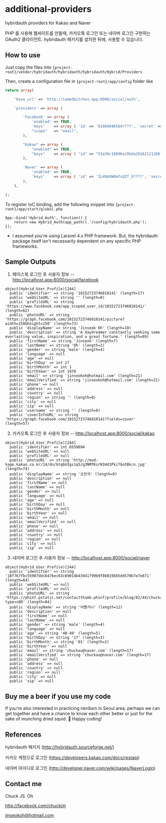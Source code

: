 additional-providers
====================

hybridauth providers for Kakao and Naver

PHP 를 사용해 웹싸이트를 만들때, 카카오톡 로그인 또는 네이버 로그인 구현하는 OAuth2 클라이언트. hybridauth 패키지를 설치한 뒤에, 사용할 수 있습니다.

How to use
----------

Just copy the files into `{project-root}/vendor/hybridauth/hybridauth/hybridauth/Hybrid/Providers`

Then, create a configuration file in `{project-root}/app/config` folder like

```php
return array(

    'base_url' => 'http://tamedbitches.app:8000/social/auth',

    'providers' => array (

        'Facebook' => array (
            'enabled' => TRUE,
            'keys'    => array ( 'id' => '81084046564????', 'secret' => 'fdd5d7f19d67bd220c855940da56????' ),
            "scope"   => "email",
        ),

        "Kakao" => array (
            "enabled" => TRUE,
            "keys"    => array ( "id" => "53a30c18096a18bda29162111208????", "secret" => "????" ),
        ),

        'Naver' => array (
            'enabled' => TRUE,
            'keys'    => array ( 'id' => 'ILH9AXW0mfxQZf_U????', 'secret' => '????' )
        ),
    ),

);
```

To register IoC binding, add the following snippet into `{project-root}/app/start/global.php`

```
App::bind('Hybrid_Auth', function() {
    return new Hybrid_Auth(app_path().'/config/hybridauth.php');
});
```

* I assumed you're using Laravel 4.x PHP framework. But, the hybridauth
package itself isn't necessarily dependent on any specific PHP frameworks.

Sample Outputs
--------------

1. 페이스북 로그인 후 사용자 정보 -- http://localhost.app:8000/social/facebook

```
object(Hybrid_User_Profile)[244]
  public 'identifier' => string '10152723746810141' (length=17)
  public 'webSiteURL' => string '' (length=0)
  public 'profileURL' => string 'https://www.facebook.com/app_scoped_user_id/10152723746810141/' (length=62)
  public 'photoURL' => string 'https://graph.facebook.com/10152723746810141/picture?width=150&height=150' (length=73)
  public 'displayName' => string 'Jinseok Oh' (length=10)
  public 'description' => string 'A daydreamer constantly seeking some everlasting value, inspiration, and a great fortune.' (length=89)
  public 'firstName' => string 'Jinseok' (length=7)
  public 'lastName' => string 'Oh' (length=2)
  public 'gender' => string 'male' (length=4)
  public 'language' => null
  public 'age' => null
  public 'birthDay' => int 17
  public 'birthMonth' => int 1
  public 'birthYear' => int 1970
  public 'email' => string 'jinseokoh@hotmail.com' (length=21)
  public 'emailVerified' => string 'jinseokoh@hotmail.com' (length=21)
  public 'phone' => null
  public 'address' => null
  public 'country' => null
  public 'region' => string '' (length=0)
  public 'city' => null
  public 'zip' => null
  public 'username' => string '' (length=0)
  public 'coverInfoURL' => string 'https://graph.facebook.com/10152723746810141?fields=cover' (length=57)
```

2. 카카오톡 로그인 후 사용자 정보 -- http://localhost.app:8000/social/kakao

```
object(Hybrid_User_Profile)[244]
  public 'identifier' => int 6559694
  public 'webSiteURL' => null
  public 'profileURL' => null
  public 'photoURL' => string 'http://mud-kage.kakao.co.kr/14/dn/btqbGIgs1q5/g3NMfKsrN1Hd1Pki7GotBk/o.jpg' (length=74)
  public 'displayName' => string '오진석' (length=9)
  public 'description' => null
  public 'firstName' => null
  public 'lastName' => null
  public 'gender' => null
  public 'language' => null
  public 'age' => null
  public 'birthDay' => null
  public 'birthMonth' => null
  public 'birthYear' => null
  public 'email' => null
  public 'emailVerified' => null
  public 'phone' => null
  public 'address' => null
  public 'country' => null
  public 'region' => null
  public 'city' => null
  public 'zip' => null
```

3. 네이버 로그인 후 사용자 정보 -- http://localhost.app:8000/social/naver

```
object(Hybrid_User_Profile)[244]
  public 'identifier' => string '18f767fbc55907ddcb476ec63c69014b43941799b9f8b019bb5dd570b7e7e871' (length=64)
  public 'webSiteURL' => null
  public 'profileURL' => null
  public 'photoURL' => string 'https://phinf.pstatic.net/contactthumb.phinf/profile/blog/82/44/chuckau.jpg?type=s80' (length=84)
  public 'displayName' => string '어쨌거나' (length=12)
  public 'description' => null
  public 'firstName' => null
  public 'lastName' => null
  public 'gender' => string 'male' (length=4)
  public 'language' => null
  public 'age' => string '40-49' (length=5)
  public 'birthDay' => string '17' (length=2)
  public 'birthMonth' => string '01' (length=2)
  public 'birthYear' => null
  public 'email' => string 'chuckau@naver.com' (length=17)
  public 'emailVerified' => string 'chuckau@naver.com' (length=17)
  public 'phone' => null
  public 'address' => null
  public 'country' => null
  public 'region' => null
  public 'city' => null
  public 'zip' => null
```

Buy me a beer if you use my code
--------------------------------

If you’re also interested in practicing nerdism in Seoul area, perhaps we can get together
and have a chance to know each other better or just for the sake of munching dried squid. :beer: Happy coding!

References
----------

hybridauth 패키지 (http://hybridauth.sourceforge.net/)

카카오 계정으로 로그인 (https://developers.kakao.com/docs/restapi) 

네이버 아이디로 로그인 (http://developer.naver.com/wiki/pages/NaverLogin)

Contact me
----------

Chuck JS. Oh

http://facebook.com/chuckoh

<jinseokoh@hotmail.com>
